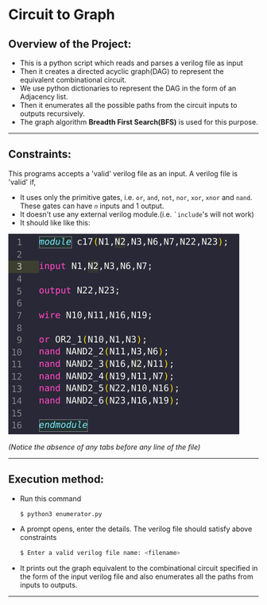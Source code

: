 # Circuit to Graph

## Overview of the Project:
* This is a python script which reads and parses a verilog file as input
* Then it creates a directed acyclic graph(DAG) to represent the equivalent combinational circuit.
* We use python dictionaries to represent the DAG in the form of an Adjacency list.
* Then it enumerates all the possible paths from the circuit inputs to outputs recursively.
* The graph algorithm **Breadth First Search(BFS)** is used for this purpose.

___

## Constraints:
This programs accepts a 'valid' verilog file as an input. A verilog file is 'valid' if,
* It uses only the primitive gates, i.e. `or`, `and`, `not`, `nor`, `xor`, `xnor` and `nand`. These gates can have *`n`* inputs and 1 output.
* It doesn't use any external verilog module.(i.e. `` `include ``'s will not work)
* It should like like this:

![](./images/example.png)

*(Notice the absence of any tabs before any line of the file)*
___

## Execution method:
* Run this command

      $ python3 enumerator.py
* A prompt opens, enter the details. The verilog file should satisfy above constraints
    ```bash
    $ Enter a valid verilog file name: <filename>
    ```  
* It prints out the graph equivalent to the combinational circuit specified in the form of the input verilog file and also enumerates all the paths from inputs to outputs.

___         

